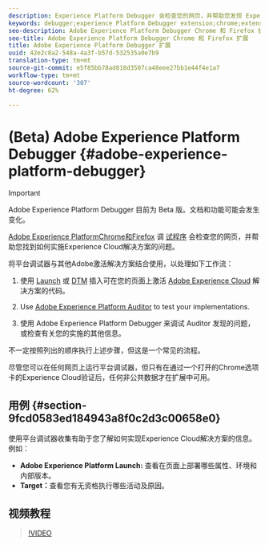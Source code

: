```yaml
---
description: Experience Platform Debugger 会检查您的网页，并帮助您发现 Experience Cloud 解决方案的实施存在哪些问题
keywords: debugger;experience Platform Debugger extension;chrome;extension
seo-description: Adobe Experience Platform Debugger Chrome 和 Firefox 扩展技术文档 - 检查您的网页，并了解您的 Experience Cloud 解决方案实施中存在的问题
seo-title: Adobe Experience Platform Debugger Chrome 和 Firefox 扩展
title: Adobe Experience Platform Debugger 扩展
uuid: 42e2c8a2-548a-4a3f-b57d-532535a0e7b9
translation-type: tm+mt
source-git-commit: e5f85bb78ad818d3507ca48eee27bb1e44f4e1a7
workflow-type: tm+mt
source-wordcount: '307'
ht-degree: 62%

---
```



# (Beta) Adobe Experience Platform Debugger {#adobe-experience-platform-debugger}

>[!IMPORTANT]
>
>Adobe Experience Platform Debugger 目前为 Beta 版。文档和功能可能会发生变化。

[Adobe Experience PlatformChrome和Firefox](https://chrome.google.com/webstore/detail/adobe-experience-cloud-de/ocdmogmohccmeicdhlhhgepeaijenapj) 调 [试程序](https://addons.mozilla.org/zh-CN/firefox/addon/adobe-experience-platform-dbg/) 会检查您的网页，并帮助您找到如何实施Experience Cloud解决方案的问题。

将平台调试器与其他Adobe激活解决方案结合使用，以处理如下工作流：

1. 使用 [Launch](https://docs.adobe.com/content/help/zh-Hans/launch/using/overview.translate.html) 或 [DTM](https://docs.adobe.com/content/help/zh-Hans/dtm/using/dtm-home.translate.html) 插入可在您的页面上激活 [Adobe Experience Cloud](https://docs.adobe.com/content/help/zh-Hans/core-services/interface/experience-cloud.html) 解决方案的代码。

1. Use [Adobe Experience Platform Auditor](https://experiencecloud.adobe.com/resources/help/en_US/auditor/) to test your implementations.
1. 使用 Adobe Experience Platform Debugger 来调试 Auditor 发现的问题，或检查有关您的实施的其他信息。

不一定按照列出的顺序执行上述步骤，但这是一个常见的流程。

尽管您可以在任何网页上运行平台调试器，但只有在通过一个打开的Chrome选项卡的Experience Cloud验证后，任何非公共数据才在扩展中可用。

## 用例 {#section-9fcd0583ed184943a8f0c2d3c00658e0}

使用平台调试器收集有助于您了解如何实现Experience Cloud解决方案的信息。 例如：

* **Adobe Experience Platform Launch:** 查看在页面上部署哪些属性、环境和内部版本。
* **Target：**&#x200B;查看您有无资格执行哪些活动及原因。

## 视频教程

>[!VIDEO](https://video.tv.adobe.com/v/32156?quality=12&learn=on)